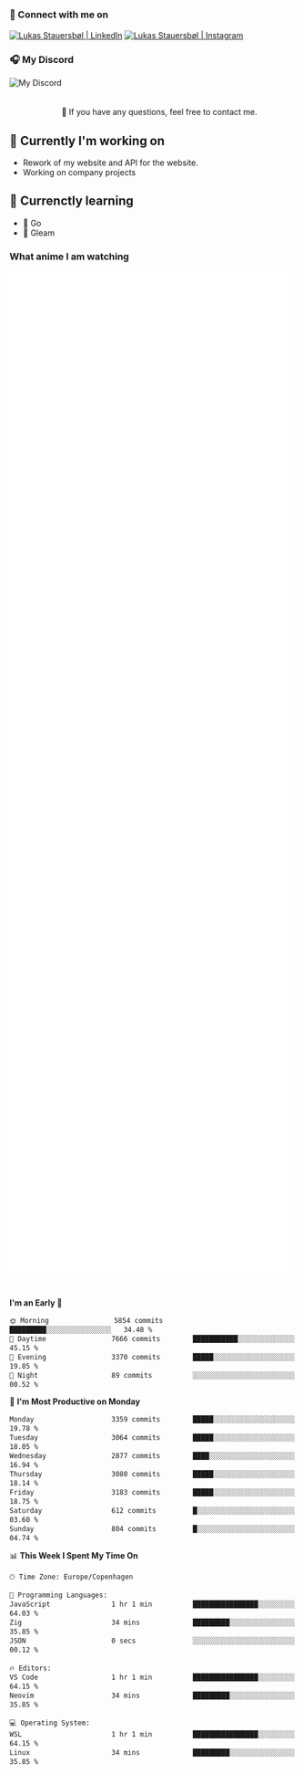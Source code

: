 ### 🔗 Connect with me on
<a href="https://www.instagram.com/lukas_stauersbol" target="_blank"><img align="center" src="https://raw.githubusercontent.com/stauersbol/stauersbol/main/images/instagram.svg" alt="Lukas Stauersbøl | LinkedIn" width="30px"/></a>
<a href="https://www.linkedin.com/in/lukas-stauersbol/" target="_blank"><img align="center" src="https://raw.githubusercontent.com/stauersbol/stauersbol/main/images/linkedin.svg" alt="Lukas Stauersbøl | Instagram" width="30px"/></a>

<p align="center">
 <h3>🎧 My Discord</h3>
 <img align="left" height="55px" src="https://discord.c99.nl/widget/theme-2/147806323323568128.png" alt="My Discord" />
</p>

<br/>
<br/>
<br/>
💬 If you have any questions, feel free to contact me.

## 🔭 Currently I'm working on
- Rework of my website and API for the website.
- Working on company projects
 
## 🌱 Currenctly learning
- 💙 Go
- 💜 Gleam

### What anime I am watching
<a href="https://anilist.co/user/slashiy/" align="center"><img align="center" width="500px" src="metrics.plugin.personal.anilist.svg" /></a>

<br/>

<!--START_SECTION:waka-->
**I'm an Early 🐤** 

```text
🌞 Morning                5854 commits        █████████░░░░░░░░░░░░░░░░   34.48 % 
🌆 Daytime                7666 commits        ███████████░░░░░░░░░░░░░░   45.15 % 
🌃 Evening                3370 commits        █████░░░░░░░░░░░░░░░░░░░░   19.85 % 
🌙 Night                  89 commits          ░░░░░░░░░░░░░░░░░░░░░░░░░   00.52 % 
```
📅 **I'm Most Productive on Monday** 

```text
Monday                   3359 commits        █████░░░░░░░░░░░░░░░░░░░░   19.78 % 
Tuesday                  3064 commits        █████░░░░░░░░░░░░░░░░░░░░   18.05 % 
Wednesday                2877 commits        ████░░░░░░░░░░░░░░░░░░░░░   16.94 % 
Thursday                 3080 commits        █████░░░░░░░░░░░░░░░░░░░░   18.14 % 
Friday                   3183 commits        █████░░░░░░░░░░░░░░░░░░░░   18.75 % 
Saturday                 612 commits         █░░░░░░░░░░░░░░░░░░░░░░░░   03.60 % 
Sunday                   804 commits         █░░░░░░░░░░░░░░░░░░░░░░░░   04.74 % 
```


📊 **This Week I Spent My Time On** 

```text
🕑︎ Time Zone: Europe/Copenhagen

💬 Programming Languages: 
JavaScript               1 hr 1 min          ████████████████░░░░░░░░░   64.03 % 
Zig                      34 mins             █████████░░░░░░░░░░░░░░░░   35.85 % 
JSON                     0 secs              ░░░░░░░░░░░░░░░░░░░░░░░░░   00.12 % 

🔥 Editors: 
VS Code                  1 hr 1 min          ████████████████░░░░░░░░░   64.15 % 
Neovim                   34 mins             █████████░░░░░░░░░░░░░░░░   35.85 % 

💻 Operating System: 
WSL                      1 hr 1 min          ████████████████░░░░░░░░░   64.15 % 
Linux                    34 mins             █████████░░░░░░░░░░░░░░░░   35.85 % 
```


<!--END_SECTION:waka-->
